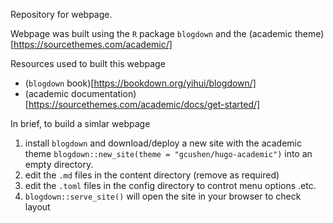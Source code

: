 Repository for webpage.

Webpage was built using the `R` package `blogdown` and the (academic theme)[https://sourcethemes.com/academic/]

Resources used to built this webpage
 - (`blogdown` book)[https://bookdown.org/yihui/blogdown/]
 - (academic documentation)[https://sourcethemes.com/academic/docs/get-started/]

In brief, to build a simlar webpage

 1. install `blogdown` and download/deploy a new site with the academic theme
 `blogdown::new_site(theme = "gcushen/hugo-academic")` into an empty directory.
 2. edit the `.md` files in the content directory (remove as required)
 3. edit the `.toml` files in the config directory to controt menu options .etc.
 4. `blogdown::serve_site()` will open the site in your browser to check layout
